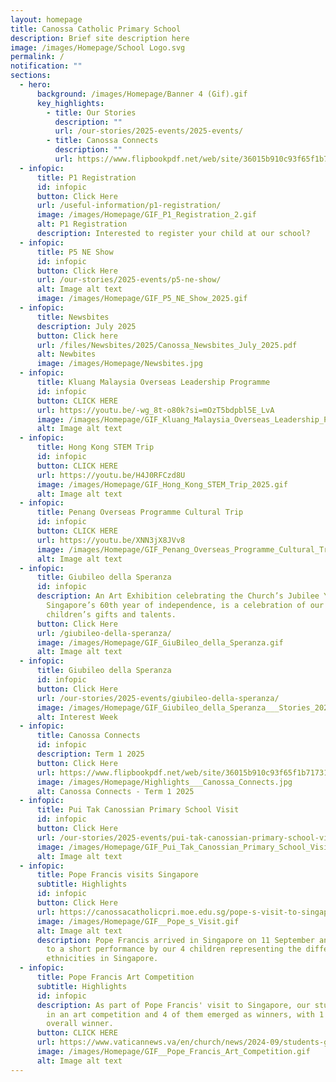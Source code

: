```yaml
---
layout: homepage
title: Canossa Catholic Primary School
description: Brief site description here
image: /images/Homepage/School Logo.svg
permalink: /
notification: ""
sections:
  - hero:
      background: /images/Homepage/Banner 4 (Gif).gif
      key_highlights:
        - title: Our Stories
          description: ""
          url: /our-stories/2025-events/2025-events/
        - title: Canossa Connects
          description: ""
          url: https://www.flipbookpdf.net/web/site/36015b910c93f65f1b71731fe979206e79f92af6202504.pdf.html
  - infopic:
      title: P1 Registration
      id: infopic
      button: Click Here
      url: /useful-information/p1-registration/
      image: /images/Homepage/GIF_P1_Registration_2.gif
      alt: P1 Registration
      description: Interested to register your child at our school?
  - infopic:
      title: P5 NE Show
      id: infopic
      button: Click Here
      url: /our-stories/2025-events/p5-ne-show/
      alt: Image alt text
      image: /images/Homepage/GIF_P5_NE_Show_2025.gif
  - infopic:
      title: Newsbites
      description: July 2025
      button: Click here
      url: /files/Newsbites/2025/Canossa_Newsbites_July_2025.pdf
      alt: Newbites
      image: /images/Homepage/Newsbites.jpg
  - infopic:
      title: Kluang Malaysia Overseas Leadership Programme
      id: infopic
      button: CLICK HERE
      url: https://youtu.be/-wg_8t-o80k?si=mOzT5bdpbl5E_LvA
      image: /images/Homepage/GIF_Kluang_Malaysia_Overseas_Leadership_Programme_2025.gif
      alt: Image alt text
  - infopic:
      title: Hong Kong STEM Trip
      id: infopic
      button: CLICK HERE
      url: https://youtu.be/H4J0RFCzd8U
      image: /images/Homepage/GIF_Hong_Kong_STEM_Trip_2025.gif
      alt: Image alt text
  - infopic:
      title: Penang Overseas Programme Cultural Trip
      id: infopic
      button: CLICK HERE
      url: https://youtu.be/XNN3jX8JVv8
      image: /images/Homepage/GIF_Penang_Overseas_Programme_Cultural_Trip_2025.gif
      alt: Image alt text
  - infopic:
      title: Giubileo della Speranza
      id: infopic
      description: An Art Exhibition celebrating the Church’s Jubilee Year of Hope and
        Singapore’s 60th year of independence, is a celebration of our
        children’s gifts and talents.
      button: Click Here
      url: /giubileo-della-speranza/
      image: /images/Homepage/GIF_GiuBileo_della_Speranza.gif
      alt: Image alt text
  - infopic:
      title: Giubileo della Speranza
      id: infopic
      button: Click Here
      url: /our-stories/2025-events/giubileo-della-speranza/
      image: /images/Homepage/GIF_Giubileo_della_Speranza___Stories_2025.gif
      alt: Interest Week
  - infopic:
      title: Canossa Connects
      id: infopic
      description: Term 1 2025
      button: Click Here
      url: https://www.flipbookpdf.net/web/site/36015b910c93f65f1b71731fe979206e79f92af6202504.pdf.html
      image: /images/Homepage/Highlights___Canossa_Connects.jpg
      alt: Canossa Connects - Term 1 2025
  - infopic:
      title: Pui Tak Canossian Primary School Visit
      id: infopic
      button: Click Here
      url: /our-stories/2025-events/pui-tak-canossian-primary-school-visit/
      image: /images/Homepage/GIF_Pui_Tak_Canossian_Primary_School_Visit_2025.gif
      alt: Image alt text
  - infopic:
      title: Pope Francis visits Singapore
      subtitle: Highlights
      id: infopic
      button: Click Here
      url: https://canossacatholicpri.moe.edu.sg/pope-s-visit-to-singapore/
      image: /images/Homepage/GIF__Pope_s_Visit.gif
      alt: Image alt text
      description: Pope Francis arrived in Singapore on 11 September and was treated
        to a short performance by our 4 children representing the different
        ethnicities in Singapore.
  - infopic:
      title: Pope Francis Art Competition
      subtitle: Highlights
      id: infopic
      description: As part of Pope Francis' visit to Singapore, our students took part
        in an art competition and 4 of them emerged as winners, with 1 child the
        overall winner.
      button: CLICK HERE
      url: https://www.vaticannews.va/en/church/news/2024-09/students-greets-pope-francis-singapore-art.html?fbclid=IwZXh0bgNhZW0CMTEAAR0ADBW0z4JM_QXllj3Y9Ys6lwCdS-q348NNQ4AmO2IYI0NamR6dB0qILLw_aem_Ux7xeAPuYi8JZWQWTsXu7A&ai=
      image: /images/Homepage/GIF__Pope_Francis_Art_Competition.gif
      alt: Image alt text
---
```


